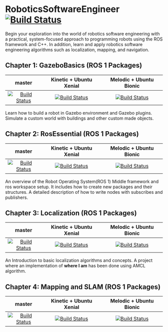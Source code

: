 # RoboticsSoftwareEngineer [![Build Status][ci-image]][ci]
Begin your exploration into the world of robotics software engineering with a practical, system-focused approach to programming robots using the ROS framework and C++. In addition, learn and apply robotics software engineering algorithms such as localization, mapping, and navigation.
## Chapter 1: GazeboBasics (ROS 1 Packages) 
|master|Kinetic + Ubuntu Xenial|Melodic + Ubuntu Bionic|
|:---:|:---:|:---:|
|[![Build Status][ci-image]][ci]|[![Build Status][ci-image]][ci]|[![Build Status](https://travis-ci.org/ROBOTIS-GIT/turtlebot3.svg?branch=ros2-devel)](https://travis-ci.org/ROBOTIS-GIT/turtlebot3)|

Learn how to build a robot in Gazebo environment and Gazebo plugins. Simulate a custom world with buildings and other custom made objects.

## Chapter 2: RosEssential (ROS 1 Packages) 
|master|Kinetic + Ubuntu Xenial|Melodic + Ubuntu Bionic|
|:---:|:---:|:---:|
|[![Build Status][ci-image]][ci]|[![Build Status][ci-image]][ci]|[![Build Status](https://travis-ci.org/ROBOTIS-GIT/turtlebot3.svg?branch=ros2-devel)](https://travis-ci.org/ROBOTIS-GIT/turtlebot3)|

An overview of the Robot Operating System(ROS 1) Middle framework and ros workspace setup. It includes how to create new packages and their structures. A detailed description of how to write nodes with subscribes and publishers.

## Chapter 3: Localization (ROS 1 Packages) 
|master|Kinetic + Ubuntu Xenial|Melodic + Ubuntu Bionic|
|:---:|:---:|:---:|
|[![Build Status][ci-image]][ci]|[![Build Status][ci-image]][ci]|[![Build Status](https://travis-ci.org/ROBOTIS-GIT/turtlebot3.svg?branch=ros2-devel)](https://travis-ci.org/ROBOTIS-GIT/turtlebot3)|

An Introduction to basic localization algorithms and concepts. A project where an implementation of **where I am** has been done using AMCL algorithm.

## Chapter 4: Mapping and SLAM (ROS 1 Packages) 
|master|Kinetic + Ubuntu Xenial|Melodic + Ubuntu Bionic|
|:---:|:---:|:---:|
|[![Build Status][ci-image]][ci]|[![Build Status][ci-image]][ci]|[![Build Status](https://travis-ci.org/ROBOTIS-GIT/turtlebot3.svg?branch=ros2-devel)](https://travis-ci.org/ROBOTIS-GIT/turtlebot3)|


[community]: https://thoughtbot.com/community?utm_source=github
[hire]: https://thoughtbot.com/hire-us?utm_source=github
[ci-image]: https://travis-ci.org/thoughtbot/factory_bot.svg
[ci]: https://travis-ci.org/thoughtbot/factory_bot?branch=master
[grade-image]: https://codeclimate.com/github/thoughtbot/factory_bot/badges/gpa.svg
[grade]: https://codeclimate.com/github/thoughtbot/factory_bot
[version-image]: https://badge.fury.io/rb/factory_bot.svg
[version]: https://badge.fury.io/rb/factory_bot
[hound-badge-image]: https://img.shields.io/badge/Reviewed_by-Hound-8E64B0.svg
[hound]: https://houndci.com
